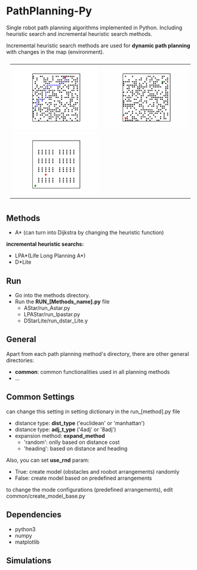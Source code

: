 # PathPlanning-Py

Single robot path planning algorithms implemented in Python. Including heuristic search and incremental heuristic search methods.

Incremental heuristic search methods are used for **dynamic path planning** with changes in the map (environment).

<table style="padding:10px">
  <tr>
    <td><img src="./DStarLite/results/sim-2.png" alt="1"></td>
    <td><img src="./DStarLite/results/sim-4.gif" alt="2"></td>
  </tr>
  <tr>
    <td><img src="./DStarLite/results/sim-5-dy.gif" alt="2"></td>
  </tr>
</table>

## Methods

- A* (can turn into Dijkstra by changing the heuristic function)

**incremental heuristic searchs:**

- LPA*(Life Long Planning A*)
- D*Lite

## Run

- Go into the methods directory.
- Run the **RUN_[Methods_name].py** file
  - AStar/run_Astar.py
  - LPAStar/run_lpastar.py
  - DStarLite/run_dstar_Lite.y

## General

Apart from each path planning method's directory, there are other general directories:

- **common**: common functionalities used in all planning methods
- ...

## Common Settings

can change this setting in setting dictionary in the run_[method].py file

- distance type: **dist_type** ('euclidean' or 'manhattan')
- distance type: **adj_t_ype** ('4adj' or '8adj')
- expansion method: **expand_method**
  - 'random': onlly based on distance cost
  - 'heading': based on distance and heading

Also, you can set **use_rnd** param:

- True: create model (obstacles and roobot arrangements) randomly
- False: create model based on predefined arrangements

to change the mode configurations (predefined arrangements), edit common/create_model_base.py

## Dependencies

- python3
- numpy
- matplotlib

## Simulations
